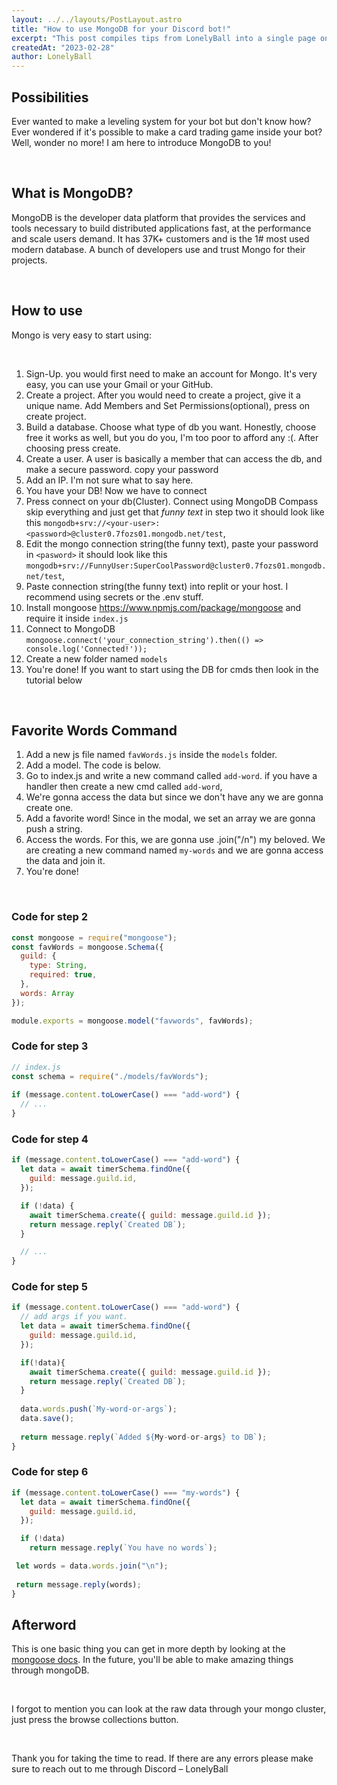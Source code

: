 ```yaml
---
layout: ../../layouts/PostLayout.astro
title: "How to use MongoDB for your Discord bot!"
excerpt: "This post compiles tips from LonelyBall into a single page on how to use MongoDB for your bot."
createdAt: "2023-02-28"
author: LonelyBall
---
```


## Possibilities

Ever wanted to make a leveling system for your bot but don't know how? Ever wondered if it's possible to make a card trading game inside your bot? Well, wonder no more! I am here to introduce MongoDB to you!

<br />

## What is MongoDB?

MongoDB is the developer data platform that provides the services and tools necessary to build distributed applications fast, at the performance and scale users demand. It has 37K+ customers and is the 1# most used modern database. A bunch of developers use and trust Mongo for their projects.

<br />

## How to use

Mongo is very easy to start using:

<br />

1. Sign-Up. you would first need to make an account for Mongo. It's very easy, you can use your Gmail or your GitHub.
2. Create a project. After you would need to create a project, give it a unique name. Add Members and Set Permissions(optional), press on create project.
3. Build a database. Choose what type of db you want. Honestly, choose free it works as well, but you do you, I'm too poor to afford any :(. After choosing press create. 
4. Create a user. A user is basically a member that can access the db, and make a secure password. copy your password
5. Add an IP. I'm not sure what to say here.
6. You have your DB! Now we have to connect
7. Press connect on your db(Cluster). Connect using MongoDB Compass skip everything and just get that *funny text* in step two it should look like this `mongodb+srv://<your-user>:<password>@cluster0.7fozs01.mongodb.net/test`,
8. Edit the mongo connection string(the funny text), paste your password in `<pasword>` it should look like this `mongodb+srv://FunnyUser:SuperCoolPassword@cluster0.7fozs01.mongodb.net/test`,
9. Paste connection string(the funny text) into replit or your host. I recommend using secrets or the .env stuff.
10.  Install mongoose https://www.npmjs.com/package/mongoose and require it inside `index.js`
11.  Connect to MongoDB `mongoose.connect('your_connection_string').then(() => console.log('Connected!'));`
12. Create a new folder named `models`
13. You're done! If you want to start using the DB for cmds then look in the tutorial below

<br />

## Favorite Words Command
 
1. Add a new js file named `favWords.js` inside the `models` folder.
2. Add a model. The code is below.
3. Go to index.js and write a new command called `add-word`. if you have a handler then create a new cmd called `add-word`, 
4. We're gonna access the data but since we don't have any we are gonna create one.
5. Add a favorite word! Since in the modal, we set an array we are gonna push a string.
6. Access the words. For this, we are gonna use .join("/n") my beloved. We are creating a new command named `my-words` and we are gonna access the data and join it.
7. You're done!

<br />

### Code for step 2

```js
const mongoose = require("mongoose");
const favWords = mongoose.Schema({
  guild: {
    type: String,
    required: true,
  },
  words: Array
});

module.exports = mongoose.model("favwords", favWords);
```

### Code for step 3

```js
// index.js
const schema = require("./models/favWords");
 
if (message.content.toLowerCase() === "add-word") {
  // ...
}
```

### Code for step 4

```js
if (message.content.toLowerCase() === "add-word") {
  let data = await timerSchema.findOne({
    guild: message.guild.id,
  });

  if (!data) {
    await timerSchema.create({ guild: message.guild.id });
    return message.reply(`Created DB`);
  }

  // ...
}
```

### Code for step 5

```js
if (message.content.toLowerCase() === "add-word") {
  // add args if you want.
  let data = await timerSchema.findOne({
    guild: message.guild.id,
  });

  if(!data){
    await timerSchema.create({ guild: message.guild.id });
    return message.reply(`Created DB`);
  }
  
  data.words.push(`My-word-or-args`);
  data.save();
  
  return message.reply(`Added ${My-word-or-args} to DB`);
}
```

### Code for step 6

```js
if (message.content.toLowerCase() === "my-words") {
  let data = await timerSchema.findOne({
    guild: message.guild.id,
  });

  if (!data)
    return message.reply(`You have no words`);

 let words = data.words.join("\n");
 
 return message.reply(words);
}
```

## Afterword

This is one basic thing you can get in more depth by looking at the [mongoose docs](https://mongoosejs.com/docs/api/mongoose.html). In the future, you'll be able to make amazing things through mongoDB.

<br />

I forgot to mention you can look at the raw data through your mongo cluster, just press the browse collections button.

<br />

Thank you for taking the time to read. If there are any errors please make sure to reach out to me through Discord – LonelyBall

